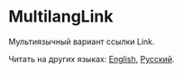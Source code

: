 # MultilangLink

Мультиязычный вариант ссылки Link.

Читать на других языках: [English](README.md), [Русский](README.ru.md).


